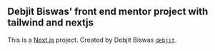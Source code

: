 
## Debjit Biswas' front end mentor project with tailwind and nextjs

This is a [Next.js](https://nextjs.org/) project. Created by  Debjit Biswas [`debjit`](https://debjit.in).